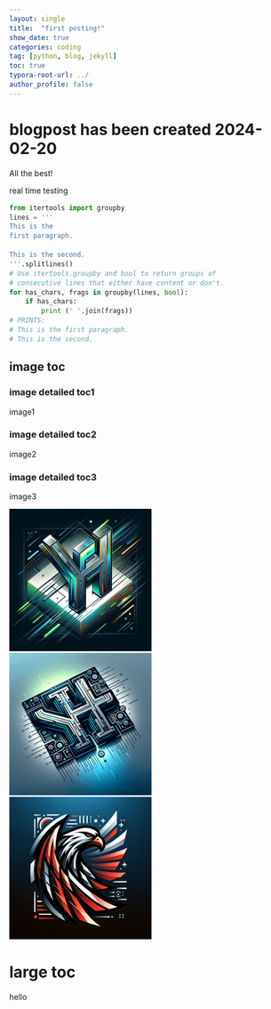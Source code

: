 ```yaml
---
layout: single
title:  "first posting!"
show_date: true
categories: coding
tag: [python, blog, jekyll]
toc: true
typora-root-url: ../
author_profile: false
---
```




# blogpost has been created 2024-02-20

All the best!



real time testing

```python
from itertools import groupby
lines = '''
This is the
first paragraph.

This is the second.
'''.splitlines()
# Use itertools.groupby and bool to return groups of
# consecutive lines that either have content or don't.
for has_chars, frags in groupby(lines, bool):
    if has_chars:
        print (' '.join(frags))
# PRINTS:
# This is the first paragraph.
# This is the second.
```



## image toc

### image detailed toc1

image1

### image detailed toc2

image2

### image detailed toc3

image3

<img src="/images/2024-02-20-first/blog-firstlogo2.webp" alt="blog-firstlogo2" style="zoom: 25%;" />





<img src="/images/2024-02-20-first/blog-firstlogo3.webp" alt="blog-firstlogo3" style="zoom:25%;" />

<img src="/images/2024-02-20-first/blog-firstlogo4.webp" alt="blog-firstlogo4" style="zoom:25%;" />



# large toc

hello
